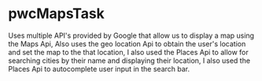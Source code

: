 ﻿# pwcMapsTask

Uses multiple API's provided by Google that allow us to display a map using the Maps Api, Also uses the geo location Api to obtain the user's location and set the map to the that location, I also used the Places Api to allow for searching cities by their name and displaying their location, I also used the Places Api to autocomplete user input in the search bar. 
